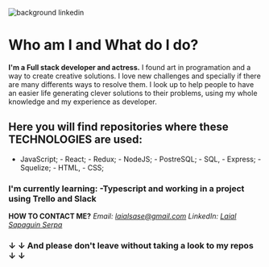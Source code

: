 ![background linkedin](https://user-images.githubusercontent.com/86334859/142274073-0617c405-3e25-401d-8ad8-ffb30739047b.png)

# Who am I and What do I do? #

  **I'm a Full stack developer and actress.** I found art in programation and a way to create creative solutions. I love new challenges and specially if there are many differents ways to resolve them. I look up to help people to have an easier life generating clever solutions to their problems, using my whole knowledge and my experience as developer.
  
  
  
## Here you will find repositories where these **TECHNOLOGIES** are used:
- JavaScript; - React; - Redux; - NodeJS; - PostreSQL; - SQL, - Express; - Squelize; - HTML, - CSS; 
### I'm currently learning: -Typescript and working in a project using Trello and Slack

**HOW TO CONTACT ME?** 
*_Email:_* *laialsase@gmail.com*
*_LinkedIn:_* *[Laial Sapaguin Serpa](https://www.linkedin.com/in/laial-sapaguin-fullstack/)*

### ↓ ↓ And please don't leave without taking a look to my repos ↓ ↓ 
